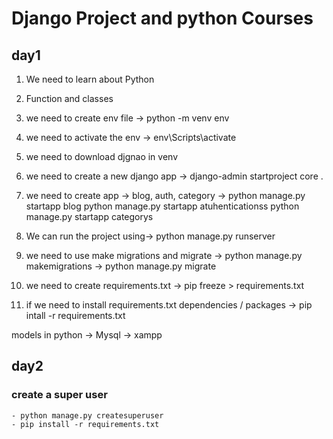 # Django Project and python Courses
## day1
1. We need to learn about Python
2. Function and classes
3. we need to create env file -> python -m venv env
4. we need to activate the env -> env\Scripts\activate
5. we need to download djgnao in venv 
6. we need to create a new django app -> django-admin startproject core .

7. we need to create app -> blog, auth, category -> 
python manage.py startapp blog 
python manage.py startapp atuhenticationss 
python manage.py startapp categorys 

8. We can run the project using->  python manage.py runserver

9. we need to use make migrations and migrate
-> python manage.py makemigrations
-> python manage.py migrate


10. we need to create requirements.txt -> pip freeze > requirements.txt
11. if we need to install requirements.txt dependencies / packages
 -> pip intall -r requirements.txt

models in python 
-> Mysql -> xampp 

<!-- day2  -->
## day2
### create a super user
    - python manage.py createsuperuser
    - pip install -r requirements.txt